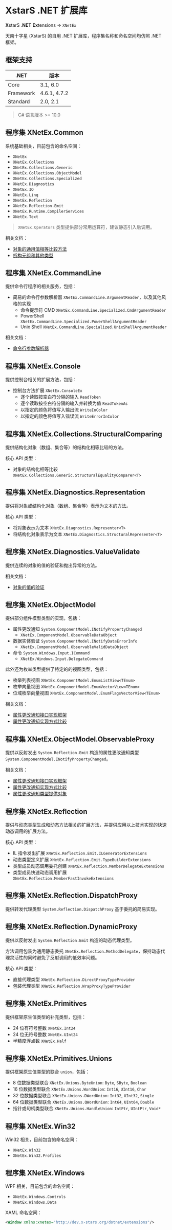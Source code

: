 ﻿# XstarS .NET 扩展库

**X**starS .**NET** **Ex**tensions => `XNetEx`

天南十字星 (XstarS) 的自用 .NET 扩展库，程序集名称和命名空间均仿照 .NET 框架。

## 框架支持

| .NET      | 版本         |
| --------- | ------------ |
| Core      | 3.1, 6.0     |
| Framework | 4.6.1, 4.7.2 |
| Standard  | 2.0, 2.1     |

> C# 语言版本 >= 10.0

## 程序集 XNetEx.Common

系统基础相关，目前包含的命名空间：

* `XNetEx`
* `XNetEx.Collections`
* `XNetEx.Collections.Generic`
* `XNetEx.Collections.ObjectModel`
* `XNetEx.Collections.Specialized`
* `XNetEx.Diagnostics`
* `XNetEx.IO`
* `XNetEx.Linq`
* `XNetEx.Reflection`
* `XNetEx.Reflection.Emit`
* `XNetEx.Runtime.CompilerServices`
* `XNetEx.Text`

> `XNetEx.Operators` 类型提供部分常用运算符，建议静态引入后调用。

相关文档：

* [对象的通用值相等比较方法](Documentation/ValueEquals.md)
* [析构元组和其他类型](https://docs.microsoft.com/zh-cn/dotnet/csharp/deconstruct)

## 程序集 XNetEx.CommandLine

提供命令行程序的相关服务，包括：

* 简易的命令行参数解析器 `XNetEx.CommandLine.ArgumentReader`，以及其他风格的实现
  * 命令提示符 CMD `XNetEx.CommandLine.Specialized.CmdArgumentReader`
  * PowerShell `XNetEx.CommandLine.Specialized.PowerShellArgumentReader`
  * Unix Shell `XNetEx.CommandLine.Specialized.UnixShellArgumentReader`

相关文档：

* [命令行参数解析器](Documentation/ArgumentReaders.md)

## 程序集 XNetEx.Console

提供控制台相关的扩展方法，包括：

* 控制台方法扩展 `XNetEx.ConsoleEx`
  * 逐个读取按空白符分隔的输入 `ReadToken`
  * 逐个读取按空白符分隔的输入并转换为值 `ReadTokenAs`
  * 以指定的颜色将值写入输出流 `WriteInColor`
  * 以指定的颜色将值写入错误流 `WriteErrorInColor`

## 程序集 XNetEx.Collections.StructuralComparing

提供结构化对象（数组、集合等）的结构化相等比较的方法。

核心 API 类型：

* 对象的结构化相等比较 `XNetEx.Collections.Generic.StructuralEqualityComparer<T>`

## 程序集 XNetEx.Diagnostics.Representation

提供将对象或结构化对象（数组、集合等）表示为文本的方法。

核心 API 类型：

* 将对象表示为文本 `XNetEx.Diagnostics.Representer<T>`
* 将结构化对象表示为文本 `XNetEx.Diagnostics.StructuralRepresenter<T>`

## 程序集 XNetEx.Diagnostics.ValueValidate

提供连续的对象的值的验证和抛出异常的方法。

相关文档：

* [对象的值的验证](Documentation/ValueValidate.md)

## 程序集 XNetEx.ObjectModel

提供部分组件模型类型的实现，包括：

* 属性更改通知 `System.ComponentModel.INotifyPropertyChanged`
  * `XNetEx.ComponentModel.ObservableDataObject`
* 数据实体验证 `System.ComponentModel.INotifyDataErrorInfo`
  * `XNetEx.ComponentModel.ObservableValidDataObject`
* 命令 `System.Windows.Input.ICommand`
  * `XNetEx.Windows.Input.DelegateCommand`

此外还为枚举类型提供了特定的的视图类型，包括：

* 枚举列表视图 `XNetEx.ComponentModel.EnumListView<TEnum>`
* 枚举向量视图 `XNetEx.ComponentModel.EnumVectorView<TEnum>`
* 位域枚举向量视图 `XNetEx.ComponentModel.EnumFlagsVectorView<TEnum>`

相关文档：

* [属性更改通知接口实现框架](Documentation/ObservableObject.md)
* [属性更改通知实现方式比较](Documentation/ObservableObjectCompare.md)

## 程序集 XNetEx.ObjectModel.ObservableProxy

提供以反射发出 `System.Reflection.Emit` 构造的属性更改通知类型 `System.ComponentModel.INotifyPropertyChanged`。

相关文档：

* [属性更改通知接口实现框架](Documentation/ObservableObject.md)
* [属性更改通知实现方式比较](Documentation/ObservableObjectCompare.md)
* [属性更改通知类型提供对象](Documentation/ObservableTypeProvider.md)

## 程序集 XNetEx.Reflection

提供与动态类型生成和动态方法相关的扩展方法，并提供应用以上技术实现的快速动态调用的扩展方法。

核心 API 类型：

* IL 指令发出扩展 `XNetEx.Reflection.Emit.ILGeneratorExtensions`
* 动态类型定义扩展 `XNetEx.Reflection.Emit.TypeBuilderExtensions`
* 类型成员动态调用委托创建 `XNetEx.Reflection.MemberDelegateExtensions`
* 类型成员快速动态调用扩展 `XNetEx.Reflection.MemberFastInvokeExtensions`

## 程序集 XNetEx.Reflection.DispatchProxy

提供转发代理类型 `System.Reflection.DispatchProxy` 基于委托的简易实现。

## 程序集 XNetEx.Reflection.DynamicProxy

提供以反射发出 `System.Reflection.Emit` 构造的动态代理类型。

方法调用包装为通用静态委托 `XNetEx.Reflection.MethodDelegate`，保持动态代理灵活性的同时避免了反射调用的低效率问题。

核心 API 类型：

* 直接代理类型 `XNetEx.Reflection.DirectProxyTypeProvider`
* 包装代理类型 `XNetEx.Reflection.WrapProxyTypeProvider`

## 程序集 XNetEx.Primitives

提供框架原生值类型的补充类型，包括：

* 24 位有符号整数 `XNetEx.Int24`
* 24 位无符号整数 `XNetEx.UInt24`
* 半精度浮点数 `XNetEx.Half`

## 程序集 XNetEx.Primitives.Unions

提供框架原生值类型的联合 `union`，包括：

* 8 位数据类型联合 `XNetEx.Unions.ByteUnion`: `Byte`, `SByte`, `Boolean`
* 16 位数据类型联合 `XNetEx.Unions.WordUnion`: `Int16`, `UInt16`, `Char`
* 32 位数据类型联合 `XNetEx.Unions.DWordUnion`: `Int32`, `UInt32`, `Single`
* 64 位数据类型联合 `XNetEx.Unions.QWordUnion`: `Int64`, `UInt64`, `Double`
* 指针或句柄类型联合 `XNetEx.Unions.HandleUnion`: `IntPtr`, `UIntPtr`, `Void*`

## 程序集 XNetEx.Win32

Win32 相关，目前包含的命名空间：

* `XNetEx.Win32`
* `XNetEx.Win32.Profiles`

## 程序集 XNetEx.Windows

WPF 相关，目前包含的命名空间：

* `XNetEx.Windows.Controls`
* `XNetEx.Windows.Data`

XAML 命名空间：

``` XML
<Window xmlns:xnetex="http://dev.x-stars.org/dotnet/extensions"/>
```
